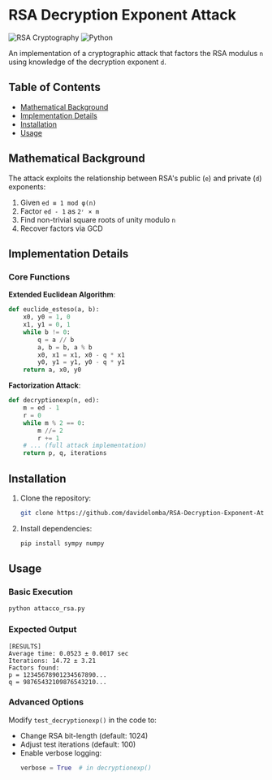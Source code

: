 # RSA Decryption Exponent Attack

![RSA Cryptography](https://img.shields.io/badge/Category-Cryptanalysis-blue) 
![Python](https://img.shields.io/badge/Language-Python-green)

An implementation of a cryptographic attack that factors the RSA modulus `n` using knowledge of the decryption exponent `d`.

## Table of Contents
- [Mathematical Background](#mathematical-background)
- [Implementation Details](#implementation-details)
- [Installation](#installation)
- [Usage](#usage)


## Mathematical Background

The attack exploits the relationship between RSA's public (`e`) and private (`d`) exponents:

1. Given `ed ≡ 1 mod φ(n)`
2. Factor `ed - 1` as `2ʳ × m`
3. Find non-trivial square roots of unity modulo `n`
4. Recover factors via GCD

## Implementation Details

### Core Functions

**Extended Euclidean Algorithm**:
```python
def euclide_esteso(a, b):
    x0, y0 = 1, 0
    x1, y1 = 0, 1
    while b != 0:
        q = a // b
        a, b = b, a % b
        x0, x1 = x1, x0 - q * x1
        y0, y1 = y1, y0 - q * y1
    return a, x0, y0
```

**Factorization Attack**:
```python
def decryptionexp(n, ed):
    m = ed - 1
    r = 0
    while m % 2 == 0:
        m //= 2
        r += 1
    # ... (full attack implementation)
    return p, q, iterations
```

## Installation

1. Clone the repository:
   ```bash
   git clone https://github.com/davidelomba/RSA-Decryption-Exponent-Attack.git
   ```
2. Install dependencies:
   ```bash
   pip install sympy numpy
   ```

## Usage

### Basic Execution
```bash
python attacco_rsa.py
```

### Expected Output
```plaintext
[RESULTS]
Average time: 0.0523 ± 0.0017 sec
Iterations: 14.72 ± 3.21
Factors found:
p = 12345678901234567890...
q = 98765432109876543210...
```

### Advanced Options
Modify `test_decryptionexp()` in the code to:
- Change RSA bit-length (default: 1024)
- Adjust test iterations (default: 100)
- Enable verbose logging:
  ```python
  verbose = True  # in decryptionexp()
  ```
